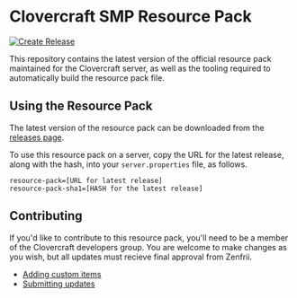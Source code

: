 # Clovercraft SMP Resource Pack

[![Create Release](https://github.com/clovercraft/resource-pack/actions/workflows/release.yml/badge.svg?branch=production&event=workflow_dispatch)](https://github.com/clovercraft/resource-pack/actions/workflows/release.yml)

This repository contains the latest version of the official resource pack maintained for the Clovercraft server, as well as the tooling required to automatically build the resource pack file.

## Using the Resource Pack

The latest version of the resource pack can be downloaded from the [releases page](https://github.com/clovercraft/resource-pack/releases).

To use this resource pack on a server, copy the URL for the latest release, along with the hash, into your `server.properties` file, as follows.

```
resource-pack=[URL for latest release]
resource-pack-sha1=[HASH for the latest release]
```

## Contributing

If you'd like to contribute to this resource pack, you'll need to be a member of the Clovercraft developers group. You are welcome to make changes as you wish, but all updates must recieve final approval from Zenfrii.

 - [Adding custom items](/docs/adding-items.md)
 - [Submitting updates](/docs/pull-requests.md)